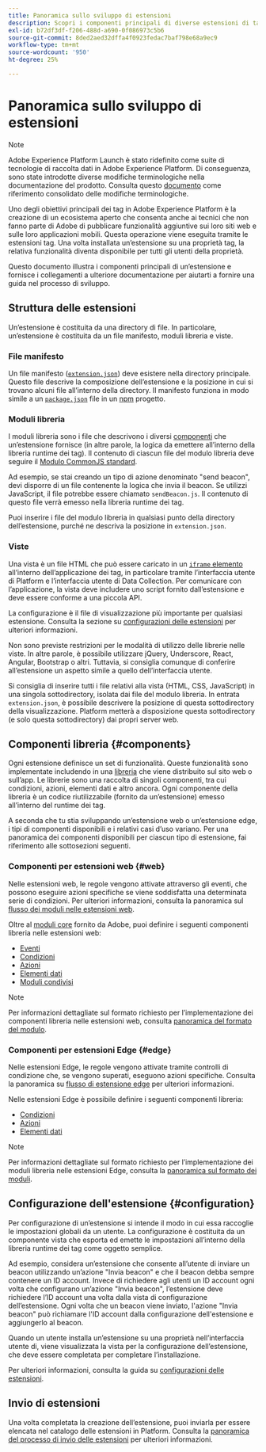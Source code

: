 ```yaml
---
title: Panoramica sullo sviluppo di estensioni
description: Scopri i componenti principali di diverse estensioni di tag e il processo di sviluppo delle stesse in Adobe Experience Platform.
exl-id: b72df3df-f206-488d-a690-0f086973c5b6
source-git-commit: 8ded2aed32dffa4f0923fedac7baf798e68a9ec9
workflow-type: tm+mt
source-wordcount: '950'
ht-degree: 25%

---
```


# Panoramica sullo sviluppo di estensioni

>[!NOTE]
>
>Adobe Experience Platform Launch è stato ridefinito come suite di tecnologie di raccolta dati in Adobe Experience Platform. Di conseguenza, sono state introdotte diverse modifiche terminologiche nella documentazione del prodotto. Consulta questo [documento](../term-updates.md) come riferimento consolidato delle modifiche terminologiche.

Uno degli obiettivi principali dei tag in Adobe Experience Platform è la creazione di un ecosistema aperto che consenta anche ai tecnici che non fanno parte di Adobe di pubblicare funzionalità aggiuntive sui loro siti web e sulle loro applicazioni mobili. Questa operazione viene eseguita tramite le estensioni tag. Una volta installata un’estensione su una proprietà tag, la relativa funzionalità diventa disponibile per tutti gli utenti della proprietà.

Questo documento illustra i componenti principali di un’estensione e fornisce i collegamenti a ulteriore documentazione per aiutarti a fornire una guida nel processo di sviluppo.

## Struttura delle estensioni

Un’estensione è costituita da una directory di file. In particolare, un’estensione è costituita da un file manifesto, moduli libreria e viste.

### File manifesto

Un file manifesto ([`extension.json`](./manifest.md)) deve esistere nella directory principale. Questo file descrive la composizione dell’estensione e la posizione in cui si trovano alcuni file all’interno della directory. Il manifesto funziona in modo simile a un [`package.json`](https://docs.npmjs.com/files/package.json) file in un [npm](https://www.npmjs.com/) progetto.

### Moduli libreria

I moduli libreria sono i file che descrivono i diversi [componenti](#components) che un’estensione fornisce (in altre parole, la logica da emettere all’interno della libreria runtime dei tag). Il contenuto di ciascun file del modulo libreria deve seguire il [Modulo CommonJS standard](https://nodejs.org/api/modules.html#modules-commonjs-modules).

Ad esempio, se stai creando un tipo di azione denominato &quot;send beacon&quot;, devi disporre di un file contenente la logica che invia il beacon. Se utilizzi JavaScript, il file potrebbe essere chiamato `sendBeacon.js`. Il contenuto di questo file verrà emesso nella libreria runtime dei tag.

Puoi inserire i file del modulo libreria in qualsiasi punto della directory dell’estensione, purché ne descriva la posizione in `extension.json`.

### Viste

Una vista è un file HTML che può essere caricato in un [`iframe` elemento](https://developer.mozilla.org/it-IT/docs/Web/HTML/Element/iframe) all’interno dell’applicazione dei tag, in particolare tramite l’interfaccia utente di Platform e l’interfaccia utente di Data Collection. Per comunicare con l’applicazione, la vista deve includere uno script fornito dall’estensione e deve essere conforme a una piccola API.

La configurazione è il file di visualizzazione più importante per qualsiasi estensione. Consulta la sezione su [configurazioni delle estensioni](#configuration) per ulteriori informazioni.

Non sono previste restrizioni per le modalità di utilizzo delle librerie nelle viste. In altre parole, è possibile utilizzare jQuery, Underscore, React, Angular, Bootstrap o altri. Tuttavia, si consiglia comunque di conferire all’estensione un aspetto simile a quello dell’interfaccia utente.

Si consiglia di inserire tutti i file relativi alla vista (HTML, CSS, JavaScript) in una singola sottodirectory, isolata dai file del modulo libreria. In entrata `extension.json`, è possibile descrivere la posizione di questa sottodirectory della visualizzazione. Platform metterà a disposizione questa sottodirectory (e solo questa sottodirectory) dai propri server web.

## Componenti libreria {#components}

Ogni estensione definisce un set di funzionalità. Queste funzionalità sono implementate includendo in una [libreria](../ui/publishing/libraries.md) che viene distribuito sul sito web o sull’app. Le librerie sono una raccolta di singoli componenti, tra cui condizioni, azioni, elementi dati e altro ancora. Ogni componente della libreria è un codice riutilizzabile (fornito da un’estensione) emesso all’interno del runtime dei tag.

A seconda che tu stia sviluppando un’estensione web o un’estensione edge, i tipi di componenti disponibili e i relativi casi d’uso variano. Per una panoramica dei componenti disponibili per ciascun tipo di estensione, fai riferimento alle sottosezioni seguenti.

### Componenti per estensioni web {#web}

Nelle estensioni web, le regole vengono attivate attraverso gli eventi, che possono eseguire azioni specifiche se viene soddisfatta una determinata serie di condizioni. Per ulteriori informazioni, consulta la panoramica sul [flusso dei moduli nelle estensioni web](./web/flow.md).

Oltre al [moduli core](./web/core.md) fornito da Adobe, puoi definire i seguenti componenti libreria nelle estensioni web:

* [Eventi](./web/event-types.md)
* [Condizioni](./web/condition-types.md)
* [Azioni](./web/action-types.md)
* [Elementi dati](./web/data-element-types.md)
* [Moduli condivisi](./web/shared.md)

>[!NOTE]
>
>Per informazioni dettagliate sul formato richiesto per l’implementazione dei componenti libreria nelle estensioni web, consulta [panoramica del formato del modulo](./web/format.md).

### Componenti per estensioni Edge {#edge}

Nelle estensioni Edge, le regole vengono attivate tramite controlli di condizione che, se vengono superati, eseguono azioni specifiche. Consulta la panoramica su [flusso di estensione edge](./edge/flow.md) per ulteriori informazioni.

Nelle estensioni Edge è possibile definire i seguenti componenti libreria:

* [Condizioni](./edge/condition-types.md)
* [Azioni](./edge/action-types.md)
* [Elementi dati](./edge/data-element-types.md)

>[!NOTE]
>
>Per informazioni dettagliate sul formato richiesto per l’implementazione dei moduli libreria nelle estensioni Edge, consulta la [panoramica sul formato dei moduli](./edge/format.md).

## Configurazione dell&#39;estensione {#configuration}

Per configurazione di un’estensione si intende il modo in cui essa raccoglie le impostazioni globali da un utente. La configurazione è costituita da un componente vista che esporta ed emette le impostazioni all’interno della libreria runtime dei tag come oggetto semplice.

Ad esempio, considera un’estensione che consente all’utente di inviare un beacon utilizzando un’azione &quot;Invia beacon&quot; e che il beacon debba sempre contenere un ID account. Invece di richiedere agli utenti un ID account ogni volta che configurano un’azione &quot;Invia beacon&quot;, l’estensione deve richiedere l’ID account una volta dalla vista di configurazione dell’estensione. Ogni volta che un beacon viene inviato, l&#39;azione &quot;Invia beacon&quot; può richiamare l&#39;ID account dalla configurazione dell&#39;estensione e aggiungerlo al beacon.

Quando un utente installa un’estensione su una proprietà nell’interfaccia utente di, viene visualizzata la vista per la configurazione dell’estensione, che deve essere completata per completare l’installazione.

Per ulteriori informazioni, consulta la guida su [configurazioni delle estensioni](./configuration.md).

## Invio di estensioni

Una volta completata la creazione dell’estensione, puoi inviarla per essere elencata nel catalogo delle estensioni in Platform. Consulta la [panoramica del processo di invio delle estensioni](./submit/overview.md) per ulteriori informazioni.
